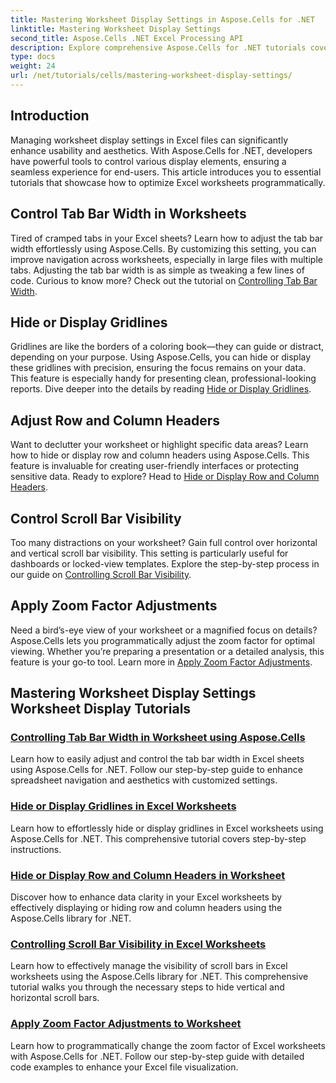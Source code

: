 ```yaml
---
title: Mastering Worksheet Display Settings in Aspose.Cells for .NET
linktitle: Mastering Worksheet Display Settings
second_title: Aspose.Cells .NET Excel Processing API
description: Explore comprehensive Aspose.Cells for .NET tutorials covering worksheet display settings, including gridlines, headers, scroll bars, tab bar width, and zoom adjustments.
type: docs
weight: 24
url: /net/tutorials/cells/mastering-worksheet-display-settings/
---
```

## Introduction

Managing worksheet display settings in Excel files can significantly enhance usability and aesthetics. With Aspose.Cells for .NET, developers have powerful tools to control various display elements, ensuring a seamless experience for end-users. This article introduces you to essential tutorials that showcase how to optimize Excel worksheets programmatically.  

## Control Tab Bar Width in Worksheets  
Tired of cramped tabs in your Excel sheets? Learn how to adjust the tab bar width effortlessly using Aspose.Cells. By customizing this setting, you can improve navigation across worksheets, especially in large files with multiple tabs. Adjusting the tab bar width is as simple as tweaking a few lines of code. Curious to know more? Check out the tutorial on [Controlling Tab Bar Width](./controlling-tab-bar-width/).  

## Hide or Display Gridlines  
Gridlines are like the borders of a coloring book—they can guide or distract, depending on your purpose. Using Aspose.Cells, you can hide or display these gridlines with precision, ensuring the focus remains on your data. This feature is especially handy for presenting clean, professional-looking reports. Dive deeper into the details by reading [Hide or Display Gridlines](./hide-display-gridlines/).  

## Adjust Row and Column Headers  
Want to declutter your worksheet or highlight specific data areas? Learn how to hide or display row and column headers using Aspose.Cells. This feature is invaluable for creating user-friendly interfaces or protecting sensitive data. Ready to explore? Head to [Hide or Display Row and Column Headers](./hide-display-row-column-headers/).  

## Control Scroll Bar Visibility  
Too many distractions on your worksheet? Gain full control over horizontal and vertical scroll bar visibility. This setting is particularly useful for dashboards or locked-view templates. Explore the step-by-step process in our guide on [Controlling Scroll Bar Visibility](./controlling-scroll-bar-visibility/).  

## Apply Zoom Factor Adjustments  
Need a bird’s-eye view of your worksheet or a magnified focus on details? Aspose.Cells lets you programmatically adjust the zoom factor for optimal viewing. Whether you’re preparing a presentation or a detailed analysis, this feature is your go-to tool. Learn more in [Apply Zoom Factor Adjustments](./apply-zoom-factor-adjustments/).  

## Mastering Worksheet Display Settings Worksheet Display Tutorials
### [Controlling Tab Bar Width in Worksheet using Aspose.Cells](./controlling-tab-bar-width/)
Learn how to easily adjust and control the tab bar width in Excel sheets using Aspose.Cells for .NET. Follow our step-by-step guide to enhance spreadsheet navigation and aesthetics with customized settings.
### [Hide or Display Gridlines in Excel Worksheets](./hide-display-gridlines/)
Learn how to effortlessly hide or display gridlines in Excel worksheets using Aspose.Cells for .NET. This comprehensive tutorial covers step-by-step instructions.
### [Hide or Display Row and Column Headers in Worksheet](./hide-display-row-column-headers/)
Discover how to enhance data clarity in your Excel worksheets by effectively displaying or hiding row and column headers using the Aspose.Cells library for .NET.
### [Controlling Scroll Bar Visibility in Excel Worksheets](./controlling-scroll-bar-visibility/)
Learn how to effectively manage the visibility of scroll bars in Excel worksheets using the Aspose.Cells library for .NET. This comprehensive tutorial walks you through the necessary steps to hide vertical and horizontal scroll bars.
### [Apply Zoom Factor Adjustments to Worksheet](./apply-zoom-factor-adjustments/)
Learn how to programmatically change the zoom factor of Excel worksheets with Aspose.Cells for .NET. Follow our step-by-step guide with detailed code examples to enhance your Excel file visualization.